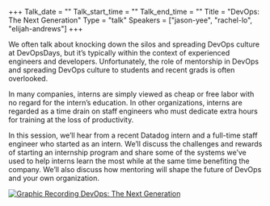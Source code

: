 +++
Talk_date = ""
Talk_start_time = ""
Talk_end_time = ""
Title = "DevOps: The Next Generation"
Type = "talk"
Speakers = ["jason-yee", "rachel-lo", "elijah-andrews"]
+++

We often talk about knocking down the silos and spreading DevOps culture at DevOpsDays, but it’s typically within the context of experienced engineers and developers. Unfortunately, the role of mentorship in DevOps and spreading DevOps culture to students and recent grads is often overlooked.

In many companies, interns are simply viewed as cheap or free labor with no regard for the intern’s education. In other organizations, interns are regarded as a time drain on staff engineers who must dedicate extra hours for training at the loss of productivity.

In this session, we’ll hear from a recent Datadog intern and a full-time staff engineer who started as an intern. We’ll discuss the challenges and rewards of starting an internship program and share some of the systems we’ve used to help interns learn the most while at the same time benefiting the company. We’ll also discuss how mentoring will shape the future of DevOps and your own organization.

<a href="https://assets.devopsdays.org/events/2018/toronto/DevOpsDaysTO_May31_2018_JasonYee_RachelLo_ElijahAndrews.jpg" target="_blank"><img src="https://assets.devopsdays.org/events/2018/toronto/DevOpsDaysTO_May31_2018_JasonYee_RachelLo_ElijahAndrews_lores.jpg" alt="Graphic Recording DevOps: The Next Generation" /></a>